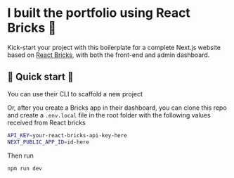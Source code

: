 # I built the portfolio using React Bricks 🚀

Kick-start your project with this boilerplate for a complete Next.js website based on [React Bricks](https://reactbricks.com), with both the front-end and admin dashboard.

## 🚀 Quick start 🚀

You can use their CLI to scaffold a new project 

Or, after you create a Bricks app in their dashboard, you can clone this repo and create a `.env.local` file in the root folder with the following values received from React bricks

```bash
API_KEY=your-react-bricks-api-key-here
NEXT_PUBLIC_APP_ID=id-here
```

Then run

```bash
npm run dev
```